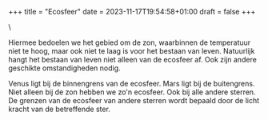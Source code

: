 +++
title = "Ecosfeer"
date = 2023-11-17T19:54:58+01:00
draft = false
+++

\

Hiermee bedoelen we het gebied om de zon, waarbinnen de temperatuur niet
te hoog, maar ook niet te laag is voor het bestaan van leven. Natuurlijk
hangt het bestaan van leven niet alleen van de ecosfeer af. Ook zijn
andere geschikte omstandigheden nodig.

Venus ligt bij de binnengrens van de ecosfeer. Mars ligt bij de
buitengrens. Niet alleen bij de zon hebben we zo\'n ecosfeer. Ook bij
alle andere sterren. De grenzen van de ecosfeer van andere sterren wordt
bepaald door de licht kracht van de betreffende ster.
